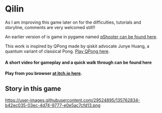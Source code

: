 # Qilin


As I am improving this game later on for the difficulties, tutorials and storyline, comments are very welcomed still!!

An earlier version of is game in pygame named [qShooter can be found here](https://github.com/wslu42/qShooter).

This work is inspired by QPong made by qiskit advocate Junye Huang, a quantum variant of classical Pong. [Play QPong here](https://alfa871212.itch.io/qpong).


#### A short video for gameplay and a quick walk through can be found here


#### Play from you browser [at itch.io here](https://wslu42.itch.io/qilin).


## Story in this game
https://user-images.githubusercontent.com/29524895/135762834-b42ec035-03ec-4d74-9777-e0e5ac7cfd13.png


